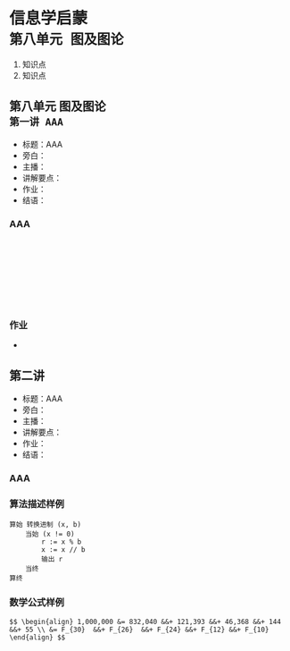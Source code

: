 # 信息学启蒙<br/>`第八单元 图及图论`

1. 知识点
1. 知识点

		
## 第八单元 图及图论<br/>`第一讲 AAA`

- 标题：AAA
- 旁白：
- 主播：
- 讲解要点：
- 作业：
- 结语：

	
### AAA<!-- .element: class="fragment fade-out" -->

<br/>
<br/>
<br/>
<br/>
<br/>
<br/>
<br/>

	
### 作业

- 

		
## 第二讲

- 标题：AAA
- 旁白：
- 主播：
- 讲解要点：
- 作业：
- 结语：

	
### AAA<!-- .element: class="fragment fade-out" -->

### 算法描述样例

```console
算始 转换进制 (x, b)
    当始 (x != 0)
        r := x % b
        x := x // b
        输出 r
    当终
算终
```

### 数学公式样例

`$$
\begin{align}
  1,000,000 &= 832,040 &&+ 121,393 &&+ 46,368 &&+ 144    &&+ 55 \\
            &= F_{30}  &&+ F_{26}  &&+ F_{24} &&+ F_{12} &&+ F_{10}
\end{align}
$$`

